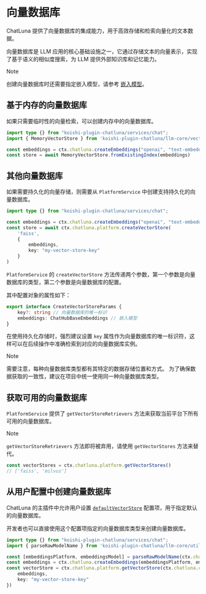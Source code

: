 # 向量数据库

ChatLuna 提供了向量数据库的集成能力，用于高效存储和检索向量化的文本数据。

向量数据库是 LLM 应用的核心基础设施之一，它通过存储文本的向量表示，实现了基于语义的相似度搜索，为 LLM 提供外部知识库和记忆能力。

> [!NOTE]
> 创建向量数据库时还需要指定嵌入模型，请参考 [嵌入模型](/development/call-core-services/embedding-model)。

## 基于内存的向量数据库

如果只需要临时性的向量检索，可以创建内存中的向量数据库。

```typescript
import type {} from "koishi-plugin-chatluna/services/chat";
import { MemoryVectorStore } from 'koishi-plugin-chatluna/llm-core/vectorstores'

const embeddings = ctx.chatluna.createEmbeddings("openai", "text-embedding-3-small")
const store = await MemoryVectorStore.fromExistingIndex(embeddings)

```

## 其他向量数据库

如果需要持久化的向量存储，则需要从 `PlatformService` 中创建支持持久化的向量数据库。

```typescript
import type {} from "koishi-plugin-chatluna/services/chat";

const embeddings = ctx.chatluna.createEmbeddings("openai", "text-embedding-3-small")
const store = await ctx.chatluna.platform.createVectorStore(
    'faiss',
    {
        embeddings,
        key: "my-vector-store-key"
    }
)
```

`PlatformService` 的 `createVectorStore` 方法传递两个参数，第一个参数是向量数据库的类型，第二个参数是向量数据库的配置。

其中配置对象的属性如下：

```typescript
export interface CreateVectorStoreParams {
    key?: string // 向量数据库的唯一标识
    embeddings: ChatHubBaseEmbeddings // 嵌入模型
}
```

在使用持久化存储时，强烈建议设置 `key` 属性作为向量数据库的唯一标识符，这样可以在后续操作中准确检索到对应的向量数据库实例。

> [!NOTE]
> 需要注意，每种向量数据库类型都有其特定的数据存储位置和方式。
> 为了确保数据获取的一致性，建议在项目中统一使用同一种向量数据库类型。

## 获取可用的向量数据库

`PlatformService` 提供了 `getVectorStoreRetrievers` 方法来获取当前平台下所有可用的向量数据库。

> [!NOTE]
> `getVectorStoreRetrievers` 方法即将被弃用，请使用 `getVectorStores` 方法来替代。

```typescript
const vectorStores = ctx.chatluna.platform.getVectorStores()
// ['faiss', 'milvus']
```

## 从用户配置中创建向量数据库

ChatLuna 的主插件中允许用户设置 [`defaultVectorStore`](../../guide/useful-configurations.md#defaultvectorstore) 配置项，用于指定默认的向量数据库。

开发者也可以直接使用这个配置项指定的向量数据库类型来创建向量数据库。

```typescript
import type {} from "koishi-plugin-chatluna/services/chat";
import { parseRawModelName } from 'koishi-plugin-chatluna/llm-core/utils/model'

const [embeddingsPlatform, embeddingsModel] = parseRawModelName(ctx.chatluna.config.defaultEmbeddings)
const embeddings = ctx.chatluna.createEmbeddings(embeddingsPlatform, embeddingsModel)
const vectorStore = ctx.chatluna.platform.getVectorStore(ctx.chatluna.config.defaultVectorStore,{
    embeddings,
    key: "my-vector-store-key"
})
```
